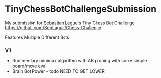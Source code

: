 # TinyChessBotChallengeSubmission
My submission for Sebastian Lague's Tiny Chess Bot Challenge
https://github.com/SebLague/Chess-Challenge

Features Multiple Different Bots

### V1
- Rudimentary minimax algorithm with AB pruning with some simple board/move eval
- Brain Bot Power - todo NEED TO GET LOWER

